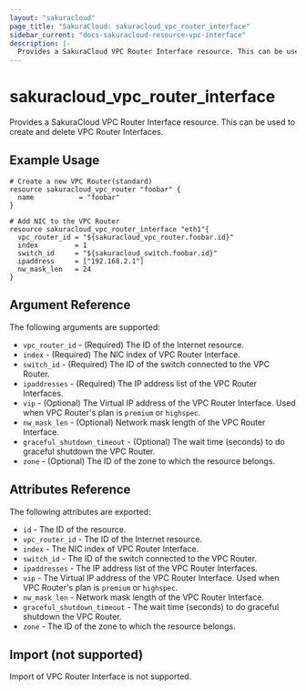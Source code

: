 ```yaml
---
layout: "sakuracloud"
page_title: "SakuraCloud: sakuracloud_vpc_router_interface"
sidebar_current: "docs-sakuracloud-resource-vpc-interface"
description: |-
  Provides a SakuraCloud VPC Router Interface resource. This can be used to create and delete VPC Router Interfaces.
---
```


# sakuracloud\_vpc\_router\_interface

Provides a SakuraCloud VPC Router Interface resource. This can be used to create and delete VPC Router Interfaces.

## Example Usage

```hcl
# Create a new VPC Router(standard)
resource sakuracloud_vpc_router "foobar" {
  name           = "foobar"
}

# Add NIC to the VPC Router
resource sakuracloud_vpc_router_interface "eth1"{
  vpc_router_id = "${sakuracloud_vpc_router.foobar.id}"
  index         = 1
  switch_id     = "${sakuracloud_switch.foobar.id}"
  ipaddress     = ["192.168.2.1"]
  nw_mask_len   = 24
}

```

## Argument Reference

The following arguments are supported:

* `vpc_router_id` - (Required) The ID of the Internet resource.
* `index` - (Required) The NIC index of VPC Router Interface.
* `switch_id` - (Required) The ID of the switch connected to the VPC Router.
* `ipaddresses` - (Required) The IP address list of the VPC Router Interfaces.
* `vip` - (Optional) The Virtual IP address of the VPC Router Interface. Used when VPC Router's plan is `premium` or `highspec`.
* `nw_mask_len` - (Optional) Network mask length of the VPC Router Interface.
* `graceful_shutdown_timeout` - (Optional) The wait time (seconds) to do graceful shutdown the VPC Router.
* `zone` - (Optional) The ID of the zone to which the resource belongs.

## Attributes Reference

The following attributes are exported:

* `id` - The ID of the resource.
* `vpc_router_id` - The ID of the Internet resource.
* `index` - The NIC index of VPC Router Interface.
* `switch_id` - The ID of the switch connected to the VPC Router.
* `ipaddresses` - The IP address list of the VPC Router Interfaces.
* `vip` - The Virtual IP address of the VPC Router Interface. Used when VPC Router's plan is `premium` or `highspec`.
* `nw_mask_len` - Network mask length of the VPC Router Interface.
* `graceful_shutdown_timeout` - The wait time (seconds) to do graceful shutdown the VPC Router.
* `zone` - The ID of the zone to which the resource belongs.

## Import (not supported)

Import of VPC Router Interface is not supported.
